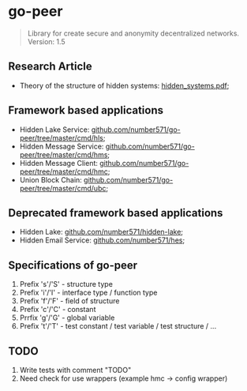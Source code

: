 # go-peer

> Library for create secure and anonymity decentralized networks. Version: 1.5

## Research Article
* Theory of the structure of hidden systems: [hidden_systems.pdf](https://github.com/Number571/go-peer/blob/master/hidden_systems.pdf "TSHS");

## Framework based applications
* Hidden Lake Service: [github.com/number571/go-peer/tree/master/cmd/hls](https://github.com/number571/go-peer/tree/master/cmd/hls "HLS");
* Hidden Message Service: [github.com/number571/go-peer/tree/master/cmd/hms](https://github.com/number571/go-peer/tree/master/cmd/hms "HMS");
* Hidden Message Client: [github.com/number571/go-peer/tree/master/cmd/hmc](https://github.com/number571/go-peer/tree/master/cmd/hmc "HMC");
* Union Block Chain: [github.com/number571/go-peer/tree/master/cmd/ubc](https://github.com/number571/go-peer/tree/master/cmd/ubc "UBC");

## Deprecated framework based applications
* Hidden Lake: [github.com/number571/hidden-lake](https://github.com/number571/hidden-lake "HL");
* Hidden Email Service: [github.com/number571/hes](https://github.com/number571/hes "HES");

## Specifications of go-peer

1. Prefix 's'/'S' - structure type
2. Prefix 'i'/'I' - interface type / function type
3. Prefix 'f'/'F' - field of structure
4. Prefix 'c'/'C' - constant
5. Prrfix 'g'/'G' - global variable
6. Prefix 't'/'T' - test constant / test variable / test structure / ...

## TODO

1. Write tests with comment "TODO"
2. Need check for use wrappers (example hmc -> config wrapper)
